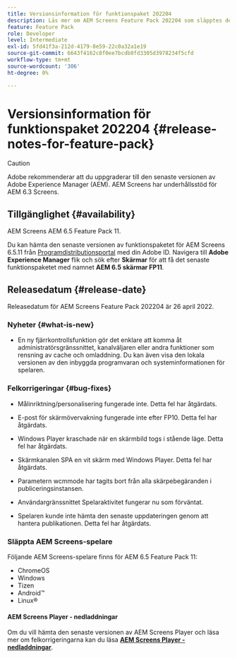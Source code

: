 ```yaml
---
title: Versionsinformation för funktionspaket 202204
description: Läs mer om AEM Screens Feature Pack 202204 som släpptes den 26 april 2022.
feature: Feature Pack
role: Developer
level: Intermediate
exl-id: 5fd41f3a-212d-4179-8e59-22c0a32a1e19
source-git-commit: 6643f4162c8f0ee7bcdb0fd3305d3978234f5cfd
workflow-type: tm+mt
source-wordcount: '306'
ht-degree: 0%

---
```


# Versionsinformation för funktionspaket 202204 {#release-notes-for-feature-pack}

>[!CAUTION]
>Adobe rekommenderar att du uppgraderar till den senaste versionen av Adobe Experience Manager (AEM). AEM Screens har underhållsstöd för AEM 6.3 Screens.

## Tillgänglighet {#availability}

AEM Screens AEM 6.5 Feature Pack 11.

Du kan hämta den senaste versionen av funktionspaketet för AEM Screens 6.5.11 från [Programdistributionsportal](https://experience.adobe.com/#/downloads/content/software-distribution/en/aem.html) med din Adobe ID. Navigera till **Adobe Experience Manager** flik och sök efter **Skärmar** för att få det senaste funktionspaketet med namnet **AEM 6.5 skärmar FP11**.

## Releasedatum {#release-date}

Releasedatum för AEM Screens Feature Pack 202204 är 26 april 2022.

### Nyheter {#what-is-new}

* En ny fjärrkontrollsfunktion gör det enklare att komma åt administratörsgränssnittet, kanalväljaren eller andra funktioner som rensning av cache och omladdning. Du kan även visa den lokala versionen av den inbyggda programvaran och systeminformationen för spelaren.

### Felkorrigeringar {#bug-fixes}

* Målinriktning/personalisering fungerade inte. Detta fel har åtgärdats.

* E-post för skärmövervakning fungerade inte efter FP10. Detta fel har åtgärdats.

* Windows Player kraschade när en skärmbild togs i stående läge. Detta fel har åtgärdats.

* Skärmkanalen SPA en vit skärm med Windows Player. Detta fel har åtgärdats.

* Parametern wcmmode har tagits bort från alla skärpebegäranden i publiceringsinstansen.

* Användargränssnittet Spelaraktivitet fungerar nu som förväntat.

* Spelaren kunde inte hämta den senaste uppdateringen genom att hantera publikationen. Detta fel har åtgärdats.

### Släppta AEM Screens-spelare

Följande AEM Screens-spelare finns för AEM 6.5 Feature Pack 11:

* ChromeOS
* Windows
* Tizen
* Android™
* Linux®

#### AEM Screens Player - nedladdningar

Om du vill hämta den senaste versionen av AEM Screens Player och läsa mer om felkorrigeringarna kan du läsa **[AEM Screens Player - nedladdningar](https://download.macromedia.com/screens/index.html)**.

